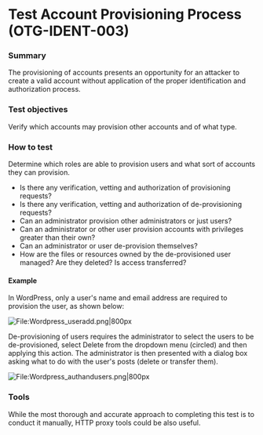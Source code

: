 # Test Account Provisioning Process (OTG-IDENT-003)


### Summary

The provisioning of accounts presents an opportunity for an attacker to create a valid account without application of the proper identification and authorization process.


### Test objectives

Verify which accounts may provision other accounts and of what type.


### How to test

Determine which roles are able to provision users and what sort of accounts they can provision.

* Is there any verification, vetting and authorization of provisioning requests?
* Is there any verification, vetting and authorization of de-provisioning requests?
* Can an administrator provision other administrators or just users?
* Can an administrator or other user provision accounts with privileges greater than their own?
* Can an administrator or user de-provision themselves?
* How are the files or resources owned by the de-provisioned user managed? Are they deleted? Is access transferred?


#### Example

In WordPress, only a user's name and email address are required to provision the user, as shown below:

![File:Wordpress_useradd.png|800px](https://www.owasp.org/images/thumb/4/49/Wordpress_useradd.png/800px-Wordpress_useradd.png)


De-provisioning of users requires the administrator to select the users to be de-provisioned, select Delete from the dropdown menu (circled) and then applying this action. The administrator is then presented with a dialog box asking what to do with the user's posts (delete or transfer them).

![File:Wordpress_authandusers.png|800px](https://www.owasp.org/images/thumb/6/63/Wordpress_authandusers.png/800px-Wordpress_authandusers.png)


### Tools

While the most thorough and accurate approach to completing this test is to conduct it manually, HTTP proxy tools could be also useful.
